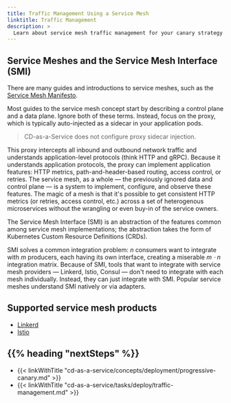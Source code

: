 ```yaml
---
title: Traffic Management Using a Service Mesh
linktitle: Traffic Management
description: >
  Learn about service mesh traffic management for your canary strategy.
---
```


## Service Meshes and the Service Mesh Interface (SMI)

There are many guides and introductions to service meshes, such as the [Service Mesh Manifesto](https://buoyant.io/service-mesh-manifesto/).

Most guides to the service mesh concept start by describing a control plane and a data plane. Ignore both of these terms. Instead, focus on the proxy, which is typically auto-injected as a sidecar in your application pods.

>CD-as-a-Service does not configure proxy sidecar injection.

This proxy intercepts all inbound and outbound network traffic and understands application-level protocols (think HTTP and gRPC). Because it understands application protocols, the proxy can implement application features: HTTP metrics, path-and-header-based routing, access control, or retries. The service mesh, as a whole — the previously ignored data and control plane — is a system to implement, configure, and observe these features. The magic of a mesh is that it's possible to get consistent HTTP metrics (or retries, access control, etc.) across a set of heterogenous microservices without the wrangling or even buy-in of the service owners.

The Service Mesh Interface (SMI) is an abstraction of the features common among service mesh implementations; the abstraction takes the form of Kubernetes Custom Resource Definitions (CRDs).

SMI solves a common integration problem: _n_ consumers want to integrate with _m_ producers, each having its own interface, creating a miserable _m ⋅ n_ integration matrix. Because of SMI, tools that want to integrate with service mesh providers — Linkerd, Istio, Consul — don't need to integrate with each mesh individually. Instead, they can just integrate with SMI. Popular service meshes understand SMI natively or via adapters.   


## Supported service mesh products

* [Linkerd](https://linkerd.io/)
* [Istio](https://istio.io/)


## {{%  heading "nextSteps" %}}

- {{< linkWithTitle "cd-as-a-service/concepts/deployment/progressive-canary.md" >}}
- {{< linkWithTitle "cd-as-a-service/tasks/deploy/traffic-management.md" >}}